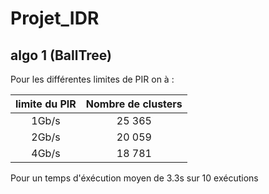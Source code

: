 # Projet_IDR

## algo 1 (BallTree)

Pour les différentes limites de PIR on à :

| limite du PIR | Nombre de clusters |
| :-----------: | :----------------: |
| 1Gb/s         | 25 365             |
| 2Gb/s         | 20 059             |
| 4Gb/s         | 18 781             |

Pour un temps d'éxécution moyen de 3.3s sur 10 exécutions 
